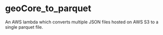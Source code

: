# geoCore_to_parquet
An AWS lambda which converts multiple JSON files hosted on AWS S3 to a single parquet file.
